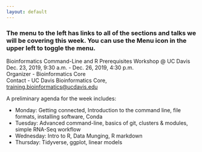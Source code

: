 ```yaml
---
layout: default
---
```


### The menu to the left has links to all of the sections and talks we will be covering this week. You can use the Menu icon in the upper left to toggle the menu.

Bioinformatics Command-Line and R Prerequisites Workshop @ UC Davis  
Dec. 23, 2019, 9:30 a.m. - Dec. 26, 2019, 4:30 p.m.  
Organizer - Bioinformatics Core  
Contact - UC Davis Bioinformatics Core, training.bioinformatics@ucdavis.edu

A preliminary agenda for the week includes:

* Monday: Getting connected, Introduction to the command line, file formats, installing software, Conda
* Tuesday: Advanced command-line, basics of git, clusters & modules, simple RNA-Seq workflow
* Wednesday: Intro to R, Data Munging, R markdown
* Thursday: Tidyverse, ggplot, linear models


